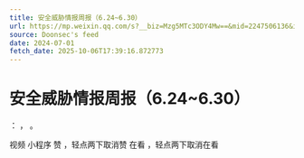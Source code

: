 ```yaml
---
title: 安全威胁情报周报（6.24~6.30）
url: https://mp.weixin.qq.com/s?__biz=Mzg5MTc3ODY4Mw==&mid=2247506136&idx=1&sn=a6d78c682bf257a55f69ffc3f1ce2c20
source: Doonsec's feed
date: 2024-07-01
fetch_date: 2025-10-06T17:39:16.872773
---
```


# 安全威胁情报周报（6.24~6.30）

：
，
。

视频
小程序
赞
，轻点两下取消赞
在看
，轻点两下取消在看